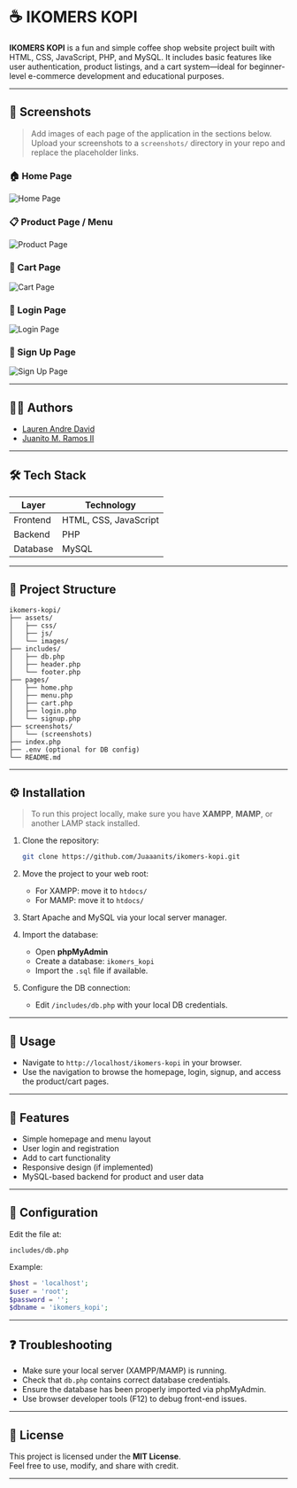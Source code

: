 # ☕ IKOMERS KOPI

**IKOMERS KOPI** is a fun and simple coffee shop website project built with HTML, CSS, JavaScript, PHP, and MySQL. It includes basic features like user authentication, product listings, and a cart system—ideal for beginner-level e-commerce development and educational purposes.

---

## 📸 Screenshots

> Add images of each page of the application in the sections below. Upload your screenshots to a `screenshots/` directory in your repo and replace the placeholder links.

### 🏠 Home Page
![Home Page](screenshots/home.png)

### 📋 Product Page / Menu
![Product Page](screenshots/menu.png)

### 🛒 Cart Page
![Cart Page](screenshots/cart.png)

### 🔐 Login Page
![Login Page](screenshots/login.png)

### 📝 Sign Up Page
![Sign Up Page](screenshots/signup.png)

---

## 🧑‍💻 Authors

- [Lauren Andre David](https://github.com/Laurennn123)
- [Juanito M. Ramos II](https://github.com/Juaaanits)

---

## 🛠️ Tech Stack

| Layer      | Technology         |
|------------|--------------------|
| Frontend   | HTML, CSS, JavaScript |
| Backend    | PHP                |
| Database   | MySQL              |

---

## 📁 Project Structure

```
ikomers-kopi/
├── assets/
│   ├── css/
│   ├── js/
│   └── images/
├── includes/
│   ├── db.php
│   ├── header.php
│   └── footer.php
├── pages/
│   ├── home.php
│   ├── menu.php
│   ├── cart.php
│   ├── login.php
│   └── signup.php
├── screenshots/
│   └── (screenshots)
├── index.php
├── .env (optional for DB config)
└── README.md
```

---

## ⚙️ Installation

> To run this project locally, make sure you have **XAMPP**, **MAMP**, or another LAMP stack installed.

1. Clone the repository:
   ```bash
   git clone https://github.com/Juaaanits/ikomers-kopi.git
   ```

2. Move the project to your web root:
   - For XAMPP: move it to `htdocs/`
   - For MAMP: move it to `htdocs/`

3. Start Apache and MySQL via your local server manager.

4. Import the database:
   - Open **phpMyAdmin**
   - Create a database: `ikomers_kopi`
   - Import the `.sql` file if available.

5. Configure the DB connection:
   - Edit `/includes/db.php` with your local DB credentials.

---

## 🚀 Usage

- Navigate to `http://localhost/ikomers-kopi` in your browser.
- Use the navigation to browse the homepage, login, signup, and access the product/cart pages.

---

## 🧩 Features

- Simple homepage and menu layout
- User login and registration
- Add to cart functionality
- Responsive design (if implemented)
- MySQL-based backend for product and user data

---

## 🔧 Configuration

Edit the file at:

```
includes/db.php
```

Example:
```php
$host = 'localhost';
$user = 'root';
$password = '';
$dbname = 'ikomers_kopi';
```

---

## ❓ Troubleshooting

- Make sure your local server (XAMPP/MAMP) is running.
- Check that `db.php` contains correct database credentials.
- Ensure the database has been properly imported via phpMyAdmin.
- Use browser developer tools (F12) to debug front-end issues.

---

## 📜 License

This project is licensed under the **MIT License**.  
Feel free to use, modify, and share with credit.

---
